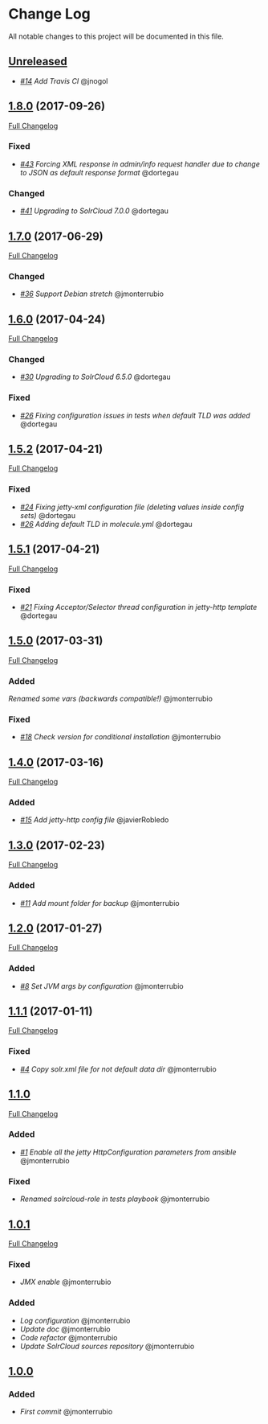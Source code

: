 # Change Log
All notable changes to this project will be documented in this file.

## [Unreleased](https://github.com/idealista/solrcloud-role/tree/develop)
- *[#14](https://github.com/idealista/solrcloud-role/issues/14) Add Travis CI* @jnogol

## [1.8.0](https://github.com/idealista/solrcloud-role/tree/1.8.0) (2017-09-26)
[Full Changelog](https://github.com/idealista/solrcloud-role/compare/1.7.0...1.8.0)

### Fixed
- *[#43](https://github.com/idealista/solrcloud-role/issues/43) Forcing XML response in admin/info request handler due to change to JSON as default response format* @dortegau

### Changed
- *[#41](https://github.com/idealista/solrcloud-role/issues/41) Upgrading to SolrCloud 7.0.0* @dortegau

## [1.7.0](https://github.com/idealista/solrcloud-role/tree/1.7.0) (2017-06-29)
[Full Changelog](https://github.com/idealista/solrcloud-role/compare/1.6.0...1.7.0)

### Changed
- *[#36](https://github.com/idealista/solrcloud-role/issues/36) Support Debian stretch* @jmonterrubio


## [1.6.0](https://github.com/idealista/solrcloud-role/tree/1.6.0) (2017-04-24)
[Full Changelog](https://github.com/idealista/solrcloud-role/compare/1.5.2...1.6.0)

### Changed
- *[#30](https://github.com/idealista/solrcloud-role/issues/30) Upgrading to SolrCloud 6.5.0* @dortegau

### Fixed
- *[#26](https://github.com/idealista/solrcloud-role/issues/26) Fixing configuration issues in tests when default TLD was added* @dortegau


## [1.5.2](https://github.com/idealista/solrcloud-role/tree/1.5.2) (2017-04-21)
[Full Changelog](https://github.com/idealista/solrcloud-role/compare/1.5.1...1.5.2)

### Fixed
- *[#24](https://github.com/idealista/solrcloud-role/issues/24) Fixing jetty-xml configuration file (deleting values inside config sets)* @dortegau
- *[#26](https://github.com/idealista/solrcloud-role/issues/26) Adding default TLD in molecule.yml* @dortegau

## [1.5.1](https://github.com/idealista/solrcloud-role/tree/1.5.1) (2017-04-21)
[Full Changelog](https://github.com/idealista/solrcloud-role/compare/1.5.0...1.5.1)

### Fixed
- *[#21](https://github.com/idealista/solrcloud-role/issues/21) Fixing Acceptor/Selector thread configuration in jetty-http template* @dortegau

## [1.5.0](https://github.com/idealista/solrcloud-role/tree/1.5.0) (2017-03-31)
[Full Changelog](https://github.com/idealista/solrcloud-role/compare/1.4.0...1.5.0)

### Added
*Renamed some vars (backwards compatible!)* @jmonterrubio

### Fixed
- *[#18](https://github.com/idealista/solrcloud-role/issues/18) Check version for conditional installation* @jmonterrubio

## [1.4.0](https://github.com/idealista/solrcloud-role/tree/1.4.0) (2017-03-16)
[Full Changelog](https://github.com/idealista/solrcloud-role/compare/1.3.0...1.4.0)

### Added
- *[#15](https://github.com/idealista/solrcloud-role/issues/15) Add jetty-http config file* @javierRobledo

## [1.3.0](https://github.com/idealista/solrcloud-role/tree/1.3.0) (2017-02-23)
[Full Changelog](https://github.com/idealista/solrcloud-role/compare/1.2.0...1.3.0)

### Added
- *[#11](https://github.com/idealista/solrcloud-role/issues/11) Add mount folder for backup* @jmonterrubio

## [1.2.0](https://github.com/idealista/solrcloud-role/tree/1.2.0) (2017-01-27)
[Full Changelog](https://github.com/idealista/solrcloud-role/compare/1.1.1...1.2.0)

### Added
- *[#8](https://github.com/idealista/solrcloud-role/issues/8) Set JVM args by configuration* @jmonterrubio

## [1.1.1](https://github.com/idealista/solrcloud-role/tree/1.1.1) (2017-01-11)
[Full Changelog](https://github.com/idealista/solrcloud-role/compare/1.1.0...1.1.1)

### Fixed
- *[#4](https://github.com/idealista/solrcloud-role/issues/4) Copy solr.xml file for not default data dir* @jmonterrubio

## [1.1.0](https://github.com/idealista/solrcloud-role/tree/1.1.0)
[Full Changelog](https://github.com/idealista/solrcloud-role/compare/1.0.1...1.1.0)

### Added
- *[#1](https://github.com/idealista/solrcloud-role/issues/1) Enable all the jetty HttpConfiguration parameters from ansible* @jmonterrubio

### Fixed
- *Renamed solrcloud-role in tests playbook* @jmonterrubio

## [1.0.1](https://github.com/idealista/solrcloud-role/tree/1.0.1)
[Full Changelog](https://github.com/idealista/solrcloud-role/compare/1.0.0...1.0.1)

### Fixed
- *JMX enable* @jmonterrubio

### Added
- *Log configuration* @jmonterrubio
- *Update doc* @jmonterrubio
- *Code refactor* @jmonterrubio
- *Update SolrCloud sources repository* @jmonterrubio

## [1.0.0](https://github.com/idealista/solrcloud-role/tree/1.0.0)
### Added
- *First commit* @jmonterrubio
